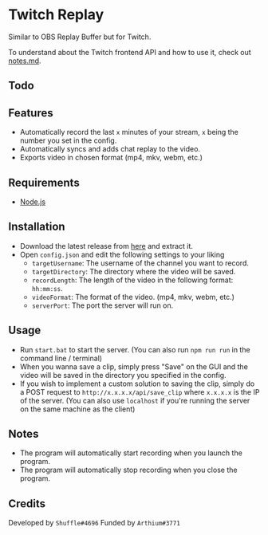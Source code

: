 # Twitch Replay

Similar to OBS Replay Buffer but for Twitch.

To understand about the Twitch frontend API and how to use it, check out [notes.md](notes.MD).

## Todo

## Features

- Automatically record the last `x` minutes of your stream, `x` being the number you set in the config.
- Automatically syncs and adds chat replay to the video.
- Exports video in chosen format (mp4, mkv, webm, etc.)

## Requirements

- [Node.js](https://nodejs.org/en/download/)

## Installation

- Download the latest release from [here](/releases) and extract it.
- Open `config.json` and edit the following settings to your liking
  - `targetUsername`: The username of the channel you want to record.
  - `targetDirectory`: The directory where the video will be saved.
  - `recordLength`: The length of the video in the following format: `hh:mm:ss`.
  - `videoFormat`: The format of the video. (mp4, mkv, webm, etc.)
  - `serverPort`: The port the server will run on.

## Usage

- Run `start.bat` to start the server. (You can also run `npm run run` in the command line / terminal)
- When you wanna save a clip, simply press "Save" on the GUI and the video will be saved in the directory you specified in the config.
- If you wish to implement a custom solution to saving the clip, simply do a POST request to `http://x.x.x.x/api/save_clip` where `x.x.x.x` is the IP of the server. (You can also use `localhost` if you're running the server on the same machine as the client)

## Notes

- The program will automatically start recording when you launch the program.
- The program will automatically stop recording when you close the program.

## Credits

Developed by `Shuffle#4696`
Funded by `Arthium#3771`
